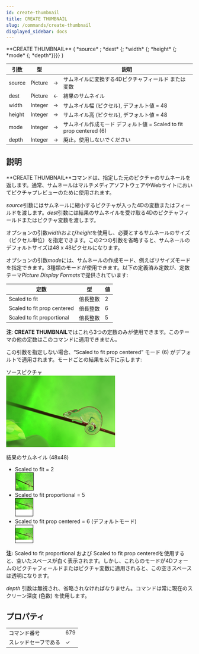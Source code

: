 ```yaml
---
id: create-thumbnail
title: CREATE THUMBNAIL
slug: /commands/create-thumbnail
displayed_sidebar: docs
---
```


<!--REF #_command_.CREATE THUMBNAIL.Syntax-->**CREATE THUMBNAIL** ( *source* ; *dest* {; *width* {; *height* {; *mode* {; *depth*}}}} )<!-- END REF-->
<!--REF #_command_.CREATE THUMBNAIL.Params-->
| 引数 | 型 |  | 説明 |
| --- | --- | --- | --- |
| source | Picture | &#8594;  | サムネイルに変換する4Dピクチャフィールド または変数 |
| dest | Picture | &#8592; | 結果のサムネイル |
| width | Integer | &#8594;  | サムネイル幅 (ピクセル), デフォルト値 = 48 |
| height | Integer | &#8594;  | サムネイル高 (ピクセル), デフォルト値 = 48 |
| mode | Integer | &#8594;  | サムネイル作成モード デフォルト値 = Scaled to fit prop centered (6) |
| depth | Integer | &#8594;  | 廃止。使用しないでください |

<!-- END REF-->

## 説明 

<!--REF #_command_.CREATE THUMBNAIL.Summary-->**CREATE THUMBNAIL**コマンドは、指定した元のピクチャのサムネールを返します。<!-- END REF-->通常、サムネールはマルチメディアソフトウェアやWebサイトにおいてピクチャプレビューのために使用されます。

*source*引数にはサムネールに縮小するピクチャが入った4Dの変数またはフィールドを渡します。*dest*引数には結果のサムネイルを受け取る4Dのピクチャフィールドまたはピクチャ変数を渡します。

オプションの引数*width*および*height*を使用し、必要とするサムネールのサイズ（ピクセル単位）を指定できます。この2つの引数を省略すると、サムネールのデフォルトサイズは48 x 48ピクセルになります。

オプションの引数*mode*には、サムネールの作成モード、例えばリサイズモードを指定できます。3種類のモードが使用できます。以下の定義済み定数が、定数テーマ*Picture Display Formats*で提供されています:

| 定数                          | 型    | 値 |
| --------------------------- | ---- | - |
| Scaled to fit               | 倍長整数 | 2 |
| Scaled to fit prop centered | 倍長整数 | 6 |
| Scaled to fit proportional  | 倍長整数 | 5 |

**注**: **CREATE THUMBNAIL**ではこれら3つの定数のみが使用できます。このテーマの他の定数はこのコマンドに適用できません。

この引数を指定しない場合、“Scaled to fit prop centered” モード (6) がデフォルトで適用されます。モードごとの結果を以下に示します:

ソースピクチャ   
![](../assets/en/commands/pict27911.ja.png)

結果のサムネイル (48x48)

* Scaled to fit = 2  
![](../assets/en/commands/pict27912.ja.png)
* Scaled to fit proportional = 5  
![](../assets/en/commands/pict27913.ja.png)
* Scaled to fit prop centered = 6 (デフォルトモード)  
![](../assets/en/commands/pict27914.ja.png)

**注:** Scaled to fit proportional および Scaled to fit prop centeredを使用すると、空いたスペースが白く表示されます。しかし、これらのモードが4Dフォームのピクチャフィールドまたはピクチャ変数に適用されると、この空きスペースは透明になります。

*depth* 引数は無視され、省略されなければなりません。コマンドは常に現在のスクリーン深度 (色数) を使用します。


## プロパティ

|  |  |
| --- | --- |
| コマンド番号 | 679 |
| スレッドセーフである | &check; |


